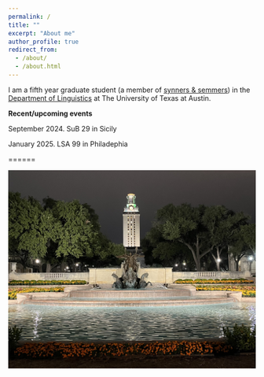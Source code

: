 ```yaml
---
permalink: /
title: ""
excerpt: "About me"
author_profile: true
redirect_from: 
  - /about/
  - /about.html
---
```

I am a fifth year graduate student (a member of [synners & semmers](https://sites.utexas.edu/synsem/)) in the [Department of Linguistics](https://liberalarts.utexas.edu/linguistics/) at The University of Texas at Austin. 

**Recent/upcoming events**

September 2024. SuB 29 in Sicily

January 2025. LSA 99 in Philadephia

======


![UT Tower](/images/uttower.jpg)

